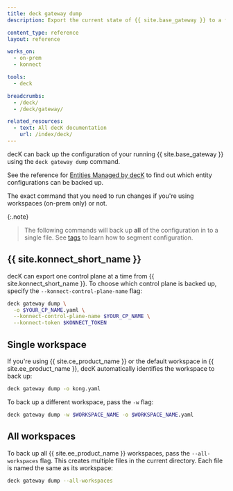 ```yaml
---
title: deck gateway dump
description: Export the current state of {{ site.base_gateway }} to a file

content_type: reference
layout: reference

works_on:
  - on-prem
  - konnect

tools:
  - deck

breadcrumbs:
  - /deck/
  - /deck/gateway/

related_resources:
  - text: All decK documentation
    url: /index/deck/
---
```


decK can back up the configuration of your running {{ site.base_gateway }} using the `deck gateway dump` command.

See the reference for [Entities Managed by decK](/deck/{{page.release}}/reference/entities/) to find out which entity configurations can be backed up.

The exact command that you need to run changes if you're using workspaces (on-prem only) or not.

{:.note}

> The following commands will back up **all** of the configuration in to a single file. See [tags](/deck/gateway/tags/) to learn how to segment configuration.

## {{ site.konnect_short_name }}

decK can export one control plane at a time from {{ site.konnect_short_name }}. To choose which control plane is backed up, specify the `--konnect-control-plane-name` flag:

```bash
deck gateway dump \
  -o $YOUR_CP_NAME.yaml \
  --konnect-control-plane-name $YOUR_CP_NAME \
  --konnect-token $KONNECT_TOKEN
```

## Single workspace

If you're using {{ site.ce_product_name }} or the default workspace in {{ site.ee_product_name }}, decK automatically identifies the workspace to back up:

```bash
deck gateway dump -o kong.yaml
```

To back up a different workspace, pass the `-w` flag:

```bash
deck gateway dump -w $WORKSPACE_NAME -o $WORKSPACE_NAME.yaml
```

## All workspaces

To back up all {{ site.ee_product_name }} workspaces, pass the `--all-workspaces` flag.
This creates multiple files in the current directory. Each file is named the same as its workspace:

```bash
deck gateway dump --all-workspaces
```
